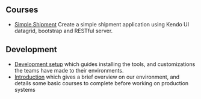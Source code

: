 ## Courses

* [Simple Shipment](SimpleShipment) 
  Create a simple shipment application using Kendo UI datagrid, bootstrap and RESTful server.

## Development

* [Development setup](SETUP.md) which guides installing the tools, and customizations the teams have made to their environments.  
* [Introduction](INTRODUCTION.md) which gives a brief overview on our environment, and details some basic courses to complete before working on production systems

